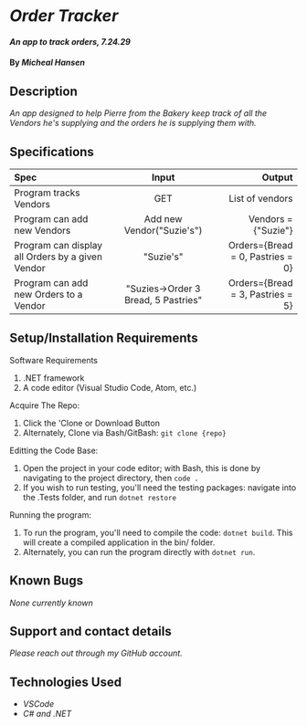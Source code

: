 # _Order Tracker_

#### _An app to track orders, 7.24.29_

#### By _**Micheal Hansen**_

## Description

_An app designed to help Pierre from the Bakery keep track of all the Vendors he's supplying and the orders he is supplying them with._

## Specifications

| Spec | Input | Output |
| :--- | :---: | ---: |
|Program tracks Vendors|GET|List of vendors|
|Program can add new Vendors|Add new Vendor("Suzie's")|Vendors = {"Suzie"}|
|Program can display all Orders by a given Vendor|"Suzie's"|Orders={Bread = 0, Pastries = 0}|
|Program can add new Orders to a Vendor|"Suzies->Order 3 Bread, 5 Pastries"|Orders={Bread = 3, Pastries = 5}|


## Setup/Installation Requirements

Software Requirements
1. .NET framework
2. A code editor (Visual Studio Code, Atom, etc.)

Acquire The Repo:
1. Click the 'Clone or Download Button
2. Alternately, Clone via Bash/GitBash: `git clone {repo}`

Editting the Code Base:
1. Open the project in your code editor; with Bash, this is done by navigating to the project directory, then `code .`
2. If you wish to run testing, you'll need the testing packages: navigate into the .Tests folder, and run `dotnet restore`

Running the program:
1. To run the program, you'll need to compile the code: `dotnet build`. This will create a compiled application in the bin/ folder.
2. Alternately, you can run the program directly with `dotnet run`.

## Known Bugs

_None currently known_

## Support and contact details

_Please reach out through my GitHub account._

## Technologies Used

* _VSCode_
* _C# and .NET_